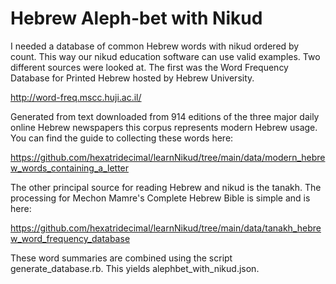 # Hebrew Aleph-bet with Nikud

I needed a database of common Hebrew words with nikud ordered by count.
This way our nikud education software can use valid examples. Two
different sources were looked at. The first was the Word Frequency
Database for Printed Hebrew hosted by Hebrew University.

http://word-freq.mscc.huji.ac.il/

Generated from text downloaded from 914 editions of the three major
daily online Hebrew newspapers this corpus represents modern Hebrew
usage. You can find the guide to collecting these words here:

https://github.com/hexatridecimal/learnNikud/tree/main/data/modern_hebrew_words_containing_a_letter

The other principal source for reading Hebrew and nikud is the tanakh.
The processing for Mechon Mamre's Complete Hebrew Bible is simple
and is here:

https://github.com/hexatridecimal/learnNikud/tree/main/data/tanakh_hebrew_word_frequency_database

These word summaries are combined using the script generate_database.rb.
This yields alephbet_with_nikud.json.
